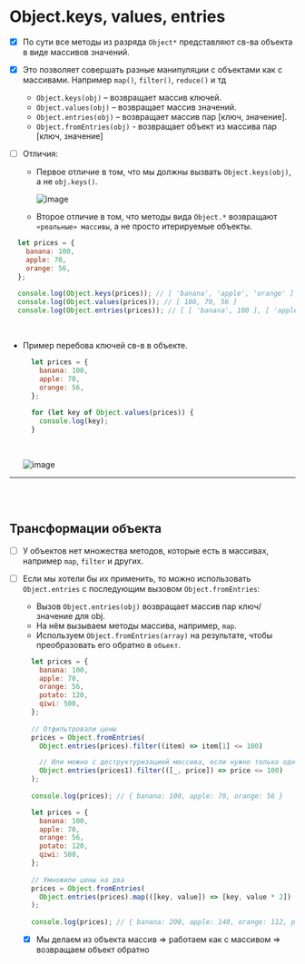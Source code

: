 # Object.keys, values, entries

- [x] По сути все методы из разряда `Object*` представляют св-ва объекта в виде массивов значений.
- [x] Это позволяет совершать разные манипуляции с объектами как с массивами. Например `map()`, `filter()`, `reduce()` и тд 

    + `Object.keys(obj)` – возвращает массив ключей.
    + `Object.values(obj)` – возвращает массив значений.
    + `Object.entries(obj)` – возвращает массив пар [ключ, значение].
    + `Object.fromEntries(obj)` - возвращает объект из массива пар [ключ, значение]

- [ ] Отличия:

  + Первое отличие в том, что мы должны вызвать `Object.keys(obj)`, а не `obj.keys()`.

      ![image](https://github.com/acidshotgun/learn-js-vanilla/assets/117285472/4cbbd9c6-645d-4bab-8553-3fd66f958181)

  + Второе отличие в том, что методы вида `Object.*` возвращают `«реальные» массивы`, а не просто итерируемые объекты.
     
```javascript
  let prices = {
    banana: 100,
    apple: 70,
    orange: 56,
  };
  
  console.log(Object.keys(prices)); // [ 'banana', 'apple', 'orange' ]
  console.log(Object.values(prices)); // [ 100, 70, 56 ]
  console.log(Object.entries(prices)); // [ [ 'banana', 100 ], [ 'apple', 70 ], [ 'orange', 56 ] ]
```

<br>

+ Пример перебова ключей св-в в объекте.

  ```javascript
    let prices = {
      banana: 100,
      apple: 70,
      orange: 56,
    };
    
    for (let key of Object.values(prices)) {
      console.log(key);
    }
  ```

  <br>

  ![image](https://github.com/acidshotgun/learn-js-vanilla/assets/117285472/5b0923d7-4357-48cd-b899-7dd57e4ac797)

<hr>
<br>
<br>

<h2>Трансформации объекта</h2>

- [ ] У объектов нет множества методов, которые есть в массивах, например `map`, `filter` и других.

- [ ] Если мы хотели бы их применить, то можно использовать `Object.entries` с последующим вызовом `Object.fromEntries`:

  + Вызов `Object.entries(obj)` возвращает массив пар ключ/значение для obj.
  + На нём вызываем методы массива, например, `map`.
  + Используем `Object.fromEntries(array)` на результате, чтобы преобразовать его обратно в `объект`.
     
  ```javascript
    let prices = {
      banana: 100,
      apple: 70,
      orange: 56,
      potato: 120,
      qiwi: 500,
    };
    
    // Отфильтровали цены
    prices = Object.fromEntries(
      Object.entries(prices).filter((item) => item[1] <= 100)

      // Или можно с деструктуризацией массива, если нужно только одно св-во (_)
      Object.entries(prices1).filter(([_, price]) => price <= 100)
    );
    
    console.log(prices); // { banana: 100, apple: 70, orange: 56 }
  ```

  ```javascript
    let prices = {
      banana: 100,
      apple: 70,
      orange: 56,
      potato: 120,
      qiwi: 500,
    };
    
    // Умножили цены на два
    prices = Object.fromEntries(
      Object.entries(prices).map(([key, value]) => [key, value * 2])
    );
    
    console.log(prices); // { banana: 200, apple: 140, orange: 112, potato: 240, qiwi: 1000 }
  ```

  - [x] Мы делаем из объекта массив => работаем как с массивом => возвращаем объект обратно 
